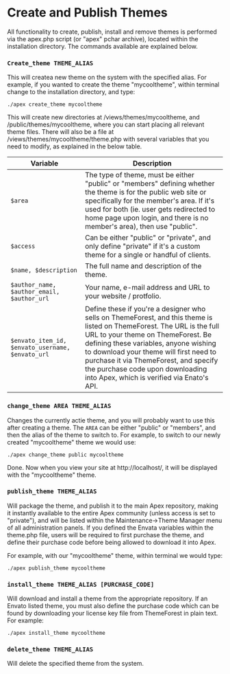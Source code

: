 
# Create and Publish Themes

All functionality to create, publish, install and remove themes is performed via the apex.php script (or "apex" pchar archive), located
within the installation directory.  The commands available are explained below.


### `Create_theme THEME_ALIAS`

This will createa  new theme on the system with the specified alias.  For example, if you wanted to create the
theme "mycooltheme", within terminal change to the installation directory, and type:

`./apex create_theme mycooltheme`

This will create new directories at /views/themes/mycooltheme, and /public/themes/mycooltheme, where you can start
placing all relevant theme files.  There will also be a file at /views/themes/mycooltheme/theme.php with several
variables that you need to modify, as explained in the below table.

Variable | Description 
------------- |------------- 
`$area` | The type of theme, must be either "public" or "members" defining whether the theme is for the public web site or specifically for the member's area.  If it's used for both (ie. user gets redirected to home page upon login, and there is no member's area), then use "public". 
`$access` | Can be either "public" or "private", and only define "private" if it's a custom theme for a single or handful of clients. 
`$name, $description` | The full name and description of the theme.
`$author_name, $author_email, $author_url` | Your name, e-mail address and URL to your website / protfolio.
`$envato_item_id, $envato_username, $envato_url` | Define these if you're a designer who sells on ThemeForest, and this theme is listed on ThemeForest. The URL is the full URL to your theme on ThemeForest.  Be defining these variables, anyone wishing to download your theme will first need to purchase it via ThemeForest, and specify the purchase code upon downloading into Apex, which is verified via Enato's API.


### `change_theme AREA THEME_ALIAS`

Changes the currently actie theme, and you will probably want to use this after creating a theme.  The `AREA`
can be either "public" or "members", and then the alias of the theme to switch to.  For example, to switch to
our newly created "mycooltheme" theme we would use:

`./apex change_theme public mycooltheme`

Done.  Now when you view your site at http://localhost/, it will be displayed with the "mycooltheme" theme.


### `publish_theme THEME_ALIAS`

Will package the theme, and publish it to the main Apex repository, making it instantly available to the
entire Apex community (unless access is set to "private"), and will be listed within the Maintenance->Theme
Manager menu of all administration panels.  If you defined the Envata variables within the theme.php file,
users will be required to first purchase the theme, and define their purchase code before being allowed to
download it into Apex.

For example, with our "mycooltheme" theme, within terminal we would type:

`./apex publish_theme mycooltheme`


### `install_theme THEME_ALIAS [PURCHASE_CODE]`

Will download and install a theme from the appropriate repository.  If an Envato listed theme, you must also
define the purchase code which can be found by downloading your license key file from ThemeForest in plain
text.  For example:

`./apex install_theme mycooltheme`


### `delete_theme THEME_ALIAS`

Will delete the specified theme from the system.




